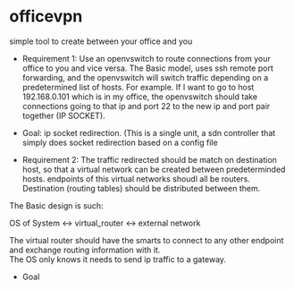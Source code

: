 # officevpn
simple tool to create between your office and you

- Requirement 1:
Use an openvswitch to route connections from your office to you and vice versa. 
The Basic model, uses ssh remote port forwarding, and the openvswitch will switch traffic depending on a
predetermined list of hosts. 
For example. If I want to go to host 192.168.0.101 which is in my office, the openvswitch should take connections going
to that ip and port 22 to the new ip and port pair together (IP SOCKET). 

- Goal:  ip socket redirection.  (This is a single unit, a sdn controller that simply does socket redirection based on a config file 


- Requirement 2:
The traffic redirected should be match on destination host, so that a virtual network can be created between predeterminded hosts. 
endpoints of this virtual networks shoudl all be routers.
Destination (routing tables) should be distributed between them. 

The Basic design is such: 

OS of System <-> virtual_router <-> external network

The virtual router should have the smarts to connect to any other endpoint and exchange routing information with it.  
The OS only knows it needs to send ip traffic to a gateway. 

- Goal 
